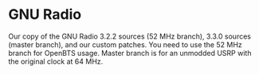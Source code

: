 GNU Radio
=========

Our copy of the GNU Radio 3.2.2 sources (52 MHz branch), 3.3.0 sources
(master branch), and our custom patches. You need to use the 52 MHz
branch for OpenBTS usage. Master branch is for an unmodded USRP with
the original clock at 64 MHz.
